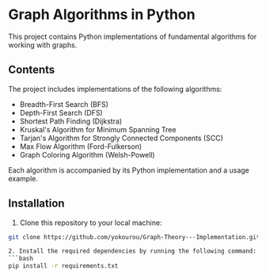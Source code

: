 # Graph Algorithms in Python

This project contains Python implementations of fundamental algorithms for working with graphs.

## Contents

The project includes implementations of the following algorithms:

- Breadth-First Search (BFS)
- Depth-First Search (DFS)
- Shortest Path Finding (Dijkstra)
- Kruskal's Algorithm for Minimum Spanning Tree
- Tarjan's Algorithm for Strongly Connected Components (SCC)
- Max Flow Algorithm (Ford-Fulkerson)
- Graph Coloring Algorithm (Welsh-Powell)

Each algorithm is accompanied by its Python implementation and a usage example.

## Installation

1. Clone this repository to your local machine:
```bash 
git clone https://github.com/yokourou/Graph-Theory---Implementation.git  ```

2. Install the required dependencies by running the following command: 
```bash
pip install -r requirements.txt



